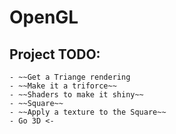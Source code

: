 # OpenGL

## Project TODO:
	- ~~Get a Triange rendering
	- ~~Make it a triforce~~
	- ~~Shaders to make it shiny~~
	- ~~Square~~
	- ~~Apply a texture to the Square~~
	- Go 3D <-
